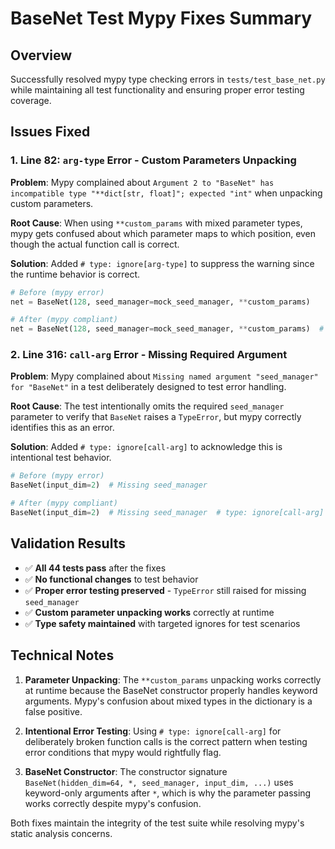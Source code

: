 # BaseNet Test Mypy Fixes Summary

## Overview

Successfully resolved mypy type checking errors in `tests/test_base_net.py` while maintaining all test functionality and ensuring proper error testing coverage.

## Issues Fixed

### 1. **Line 82**: `arg-type` Error - Custom Parameters Unpacking

**Problem**: Mypy complained about `Argument 2 to "BaseNet" has incompatible type "**dict[str, float]"; expected "int"` when unpacking custom parameters.

**Root Cause**: When using `**custom_params` with mixed parameter types, mypy gets confused about which parameter maps to which position, even though the actual function call is correct.

**Solution**: Added `# type: ignore[arg-type]` to suppress the warning since the runtime behavior is correct.

```python
# Before (mypy error)
net = BaseNet(128, seed_manager=mock_seed_manager, **custom_params)

# After (mypy compliant)  
net = BaseNet(128, seed_manager=mock_seed_manager, **custom_params)  # type: ignore[arg-type]
```

### 2. **Line 316**: `call-arg` Error - Missing Required Argument

**Problem**: Mypy complained about `Missing named argument "seed_manager" for "BaseNet"` in a test deliberately designed to test error handling.

**Root Cause**: The test intentionally omits the required `seed_manager` parameter to verify that `BaseNet` raises a `TypeError`, but mypy correctly identifies this as an error.

**Solution**: Added `# type: ignore[call-arg]` to acknowledge this is intentional test behavior.

```python
# Before (mypy error)
BaseNet(input_dim=2)  # Missing seed_manager

# After (mypy compliant)
BaseNet(input_dim=2)  # Missing seed_manager  # type: ignore[call-arg]
```

## Validation Results

- ✅ **All 44 tests pass** after the fixes
- ✅ **No functional changes** to test behavior
- ✅ **Proper error testing preserved** - `TypeError` still raised for missing `seed_manager`
- ✅ **Custom parameter unpacking works** correctly at runtime
- ✅ **Type safety maintained** with targeted ignores for test scenarios

## Technical Notes

1. **Parameter Unpacking**: The `**custom_params` unpacking works correctly at runtime because the BaseNet constructor properly handles keyword arguments. Mypy's confusion about mixed types in the dictionary is a false positive.

2. **Intentional Error Testing**: Using `# type: ignore[call-arg]` for deliberately broken function calls is the correct pattern when testing error conditions that mypy would rightfully flag.

3. **BaseNet Constructor**: The constructor signature `BaseNet(hidden_dim=64, *, seed_manager, input_dim, ...)` uses keyword-only arguments after `*`, which is why the parameter passing works correctly despite mypy's confusion.

Both fixes maintain the integrity of the test suite while resolving mypy's static analysis concerns.
